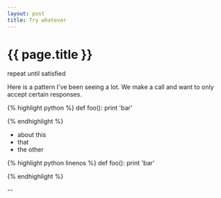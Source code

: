 ```yaml
---
layout: post
title: Try whatever
---
```


{{ page.title }}
================


<p class="meta">repeat until satisfied</p>


Here is a pattern I've been seeing a lot.  We make a call and want to only
accept certain responses.


{% highlight python %}
def foo():
    print 'bar'

{% endhighlight %}




* about this
* that
* the other

{% highlight python linenos %}
def foo():
    print 'bar'

{% endhighlight %}


--


